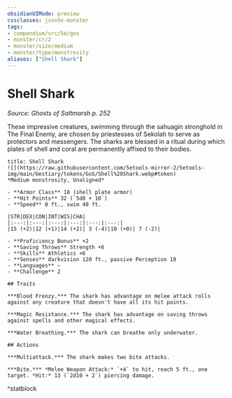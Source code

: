 ```yaml
---
obsidianUIMode: preview
cssclasses: json5e-monster
tags:
- compendium/src/5e/gos
- monster/cr/2
- monster/size/medium
- monster/type/monstrosity
aliases: ["Shell Shark"]
---
```

# Shell Shark
*Source: Ghosts of Saltmarsh p. 252*  

These impressive creatures, swimming through the sahuagin stronghold in The Final Enemy, are chosen by priestesses of Sekolah to serve as protectors and messengers. The sharks are blessed in a ritual during which plates of shell and coral are permanently affixed to their bodies.

```ad-statblock
title: Shell Shark
![](https://raw.githubusercontent.com/5etools-mirror-2/5etools-img/main/bestiary/tokens/GoS/Shell%20Shark.webp#token)
*Medium monstrosity, Unaligned*

- **Armor Class** 18 (shell plate armor)
- **Hit Points** 32 (`5d8 + 10`)
- **Speed** 0 ft., swim 40 ft.

|STR|DEX|CON|INT|WIS|CHA|
|:---:|:---:|:---:|:---:|:---:|:---:|
|15 (+2)|12 (+1)|14 (+2)| 3 (-4)|10 (+0)| 7 (-2)|

- **Proficiency Bonus** +2
- **Saving Throws** Strength +6
- **Skills** Athletics +6
- **Senses** darkvision 120 ft., passive Perception 10
- **Languages** —
- **Challenge** 2

## Traits

***Blood Frenzy.*** The shark has advantage on melee attack rolls against any creature that doesn't have all its hit points.

***Magic Resistance.*** The shark has advantage on saving throws against spells and other magical effects.

***Water Breathing.*** The shark can breathe only underwater.

## Actions

***Multiattack.*** The shark makes two bite attacks.

***Bite.*** *Melee Weapon Attack:* `+4` to hit, reach 5 ft., one target. *Hit:* 13 (`2d10 + 2`) piercing damage.
```
^statblock